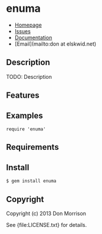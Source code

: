 # enuma

* [Homepage](https://github.com/elskwid/enuma#readme)
* [Issues](https://github.com/elskwid/enuma/issues)
* [Documentation](http://rubydoc.info/gems/enuma/frames)
* [Email](mailto:don at elskwid.net)

## Description

TODO: Description

## Features

## Examples

    require 'enuma'

## Requirements

## Install

    $ gem install enuma

## Copyright

Copyright (c) 2013 Don Morrison

See {file:LICENSE.txt} for details.
